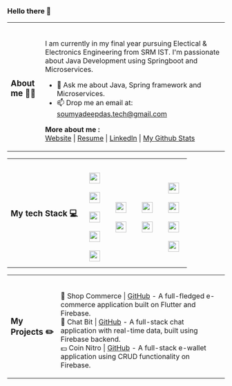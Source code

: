 ### Hello there 👋
<!--
### More about me ⚡

- **Here's a better way to learn more about me. Fire🔥 up your TERMINAL and hit enter on the following command:**

- **NOW**, if you are curious as to how that happened, there's a repository down there that **TELLS** you just that.😁

### 📜 License

Yeah don't WORRY about it. To my best possible extent under law, I have waived all copyright and related or neighboring rights to this work. So, Fork away!! -->

<table>
<tr>
<td>
<h3>About me 👨‍💻</h3>
</td>
<td>
<br/>

I am currently in my final year pursuing Electical & Electronics Engineering from SRM IST. I'm passionate about Java Development using Springboot and Microservices.
<br/>

- 💬 Ask me about Java, Spring framework and Microservices.<br/>
- 📫 Drop me an email at: [soumyadeepdas.tech@gmail.com](soumyadeepdas.tech@gmail.com)<br/>

<b>More about me :</b><br>
[Website]() | [Resume]() | [LinkedIn](https://www.linkedin.com/in/soumya0021/) | [My Github Stats](https://profile-summary-for-github.com/user/soumyadeep6845)

</td>
</tr>
</table>
<table>
<tr>
<td>
<h3>My tech Stack 💻</h3>
</td>
<td>
<br>
<img style="margin: 10px" src="https://img.shields.io/badge/java-%23ED8B00.svg?style=for-the-badge&logo=openjdk&logoColor=white" height="25" />
<br>
<img style="margin: 10px" src="https://img.shields.io/badge/c++-%2300599C.svg?style=for-the-badge&logo=c%2B%2B&logoColor=white" height="25" />
<br>
<img style="margin: 10px" src="https://img.shields.io/badge/markdown-%23000000.svg?style=for-the-badge&logo=markdown&logoColor=white" height="25" />
<br>
 <img style="margin: 10px" src="https://img.shields.io/badge/github-%23121011.svg?style=for-the-badge&logo=github&logoColor=white" height="25" />
<br>
 <img style="margin: 10px" src="https://img.shields.io/badge/Eclipse-FE7A16.svg?style=for-the-badge&logo=Eclipse&logoColor=white" height="25" />
<br>
</td>
<td>
<br>
<img style="margin: 10px" src="https://img.shields.io/badge/html5-%23E34F26.svg?style=for-the-badge&logo=html5&logoColor=white" height="25" />
<br>
  <img style="margin: 10px" src="https://img.shields.io/badge/css3-%231572B6.svg?style=for-the-badge&logo=css3&logoColor=white" height="25" />
<br>
</td>
<td>
<br>
<img style="margin: 10px" src="https://img.shields.io/badge/firebase-%23039BE5.svg?style=for-the-badge&logo=firebase" height="25" />
<br>
<img style="margin: 10px" src="https://img.shields.io/badge/mysql-%2300f.svg?style=for-the-badge&logo=mysql&logoColor=white" height="25" />
<br>
</td>
<td>
<br>
<img style="margin: 10px" src="https://img.shields.io/badge/spring-%236DB33F.svg?style=for-the-badge&logo=spring&logoColor=white" height="25" />
<br>
<img style="margin: 10px" src="https://img.shields.io/badge/Apache%20Maven-C71A36?style=for-the-badge&logo=Apache%20Maven&logoColor=white" height="25" />
<br>
<img style="margin: 10px" src="https://img.shields.io/badge/apache%20tomcat-%23F8DC75.svg?style=for-the-badge&logo=apache-tomcat&logoColor=black" height="25" />
<br>
<img style="margin: 10px" src="https://img.shields.io/badge/Hibernate-59666C?style=for-the-badge&logo=Hibernate&logoColor=white" height="25" />
<br>
</td>
</tr>
</table>
<table>
<tr>
<td>
<h3>My Projects ✏️</h3>
</td>
<td>
<br>

🛒 Shop Commerce | [GitHub](https://github.com/soumyadeep6845/Shop-Commerce) - A full-fledged e-commerce application built on Flutter and Firebase.<br>
💭 Chat Bit | [GitHub](https://github.com/soumyadeep6845/Chat-Bit) - A full-stack chat application with real-time data, built using Firebase backend.<br>
💵 Coin Nitro | [GitHub](https://github.com/soumyadeep6845/Coin-Nitro) - A full-stack e-wallet application using CRUD functionality on Firebase.<br>
</td>
</tr>
</table>

